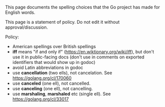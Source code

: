 This page documents the spelling choices that the Go project has made for English words.

This page is a statement of policy. Do not edit it without approval/discussion.

Policy:

* American spellings over British spellings
* **iff** means "if and only if" (https://en.wiktionary.org/wiki/iff), but don't use it in public-facing docs (don't use in comments on exported identifiers that would show up in godoc)
* avoid Latin abbreviations in godoc
* use **cancellation** (two ells), not cancelation. See https://golang.org/cl/170060
* use **canceled** (one ell), not cancelled.
* use **canceling** (one ell), not cancelling.
* use **marshaling**, **marshaled** etc (single ell). See https://golang.org/cl/33017

